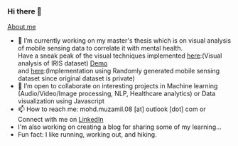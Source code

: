 ### Hi there 👋

[About me](https://mohd-muzamil.netlify.app)

- 🔭 I’m currently working on my master's thesis which is on visual analysis of mobile sensing data to correlate it with mental health. 
  <br> Have a sneak peak of the visual techniques implemented [here](https://github.com/mohd-muzamil/IrisDashboard.git):(Visual analysis of IRIS dataset) [Demo](https://explorata.herokuapp.com) 
  <br> and [here](https://github.com/mohd-muzamil/flaskDashboard.git):(Implementation using Randomly generated mobile sensing dataset since original dataset is private)
- 👯 I’m open to collaborate on interesting projects in Machine learning (Audio/Video/Image processing, NLP, Healthcare analytics) or Data visualization using Javascript
- 📫 How to reach me: mohd.muzamil.08 [at] outlook [dot] com or Connect with me on [LinkedIn](http://linkedin.com/in/mohd11/)
- I'm also working on creating a blog for sharing some of my learning...
- Fun fact: I like running, working out, and hiking.



<!--
**mohd-muzamil/mohd-muzamil** is a ✨ _special_ ✨ repository because its `README.md` (this file) appears on your GitHub profile.

Here are some ideas to get you started:

- 🔭 I’m currently working on ...
- 🌱 I’m currently learning ...
- 👯 I’m looking to collaborate on ...
- 🤔 I’m looking for help with ...
- 💬 Ask me about ...
- 📫 How to reach me: ...
- 😄 Pronouns: ...
- ⚡ Fun fact: ...
-->
